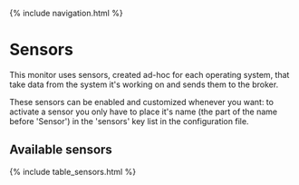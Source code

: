 {% include navigation.html %}

# Sensors

This monitor uses sensors, created ad-hoc for each operating system, that take data from the system it's working on and sends them to the broker.

These sensors can be enabled and customized whenever you want: to activate a sensor you only have to place it's name (the part of the name before 'Sensor') in the 'sensors' key list in the configuration file.

## Available sensors

{% include table_sensors.html %}